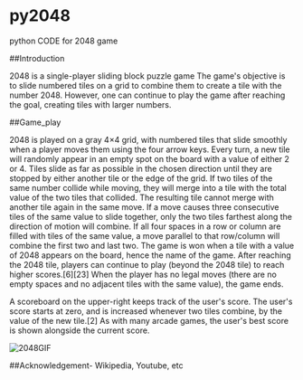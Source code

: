 # py2048
python CODE for 2048 game

##Introduction

2048 is a single-player sliding block puzzle game 
The game's objective is to slide numbered tiles on a grid to combine them to create a tile with the number 2048. However, one can continue to play the game after reaching the goal, creating tiles with larger numbers.

##Game_play

2048 is played on a gray 4×4 grid, with numbered tiles that slide smoothly when a player moves them using the four arrow keys. Every turn, a new tile will randomly appear in an empty spot on the board with a value of either 2 or 4. Tiles slide as far as possible in the chosen direction until they are stopped by either another tile or the edge of the grid. If two tiles of the same number collide while moving, they will merge into a tile with the total value of the two tiles that collided. The resulting tile cannot merge with another tile again in the same move.
If a move causes three consecutive tiles of the same value to slide together, only the two tiles farthest along the direction of motion will combine. If all four spaces in a row or column are filled with tiles of the same value, a move parallel to that row/column will combine the first two and last two.
The game is won when a tile with a value of 2048 appears on the board, hence the name of the game. After reaching the 2048 tile, players can continue to play (beyond the 2048 tile) to reach higher scores.[6][23] When the player has no legal moves (there are no empty spaces and no adjacent tiles with the same value), the game ends.

A scoreboard on the upper-right keeps track of the user's score. The user's score starts at zero, and is increased whenever two tiles combine, by the value of the new tile.[2] As with many arcade games, the user's best score is shown alongside the current score.

![2048GIF](https://user-images.githubusercontent.com/64724997/82206409-cb304780-9925-11ea-991b-2d7da7c74add.gif)












##Acknowledgement-
Wikipedia,
Youtube,
etc
